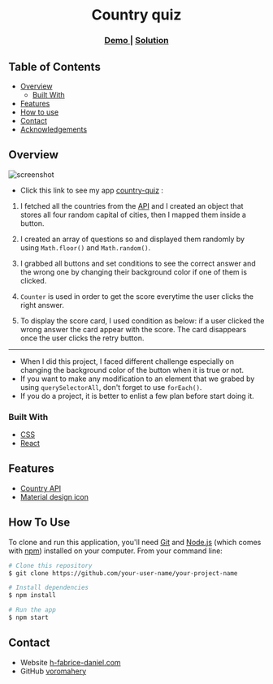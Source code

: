 
<h1 align="center">Country quiz</h1>

<div align="center">
  <h3>
    <a href="https://{your-demo-link.your-domain}">
      Demo
    </a>
    <span> | </span>
    <a href="https://{your-url-to-the-solution}">
      Solution
    </a>
  </h3>
</div>

<!-- TABLE OF CONTENTS -->

## Table of Contents

-   [Overview](#overview)
    -   [Built With](#built-with)
-   [Features](#features)
-   [How to use](#how-to-use)
-   [Contact](#contact)
-   [Acknowledgements](#acknowledgements)

<!-- OVERVIEW -->

## Overview

![screenshot](https://user-images.githubusercontent.com/16707738/92399059-5716eb00-f132-11ea-8b14-bcacdc8ec97b.png)

-   Click this link to see my app [country-quiz](https://country-quiz-daniel.netlify.app/) :
  
1. I fetched all the countries from the [API](https://restcountries.eu/) and I created an object that stores all four random capital of cities, then I mapped them inside a button.

1. I created an array of questions so and displayed them randomly by using `Math.floor()` and `Math.random()`.

1. I grabbed all buttons and set conditions to see the correct answer and the wrong one by changing their background color if one of them is clicked.

1. `Counter` is used in order to get the score everytime the user clicks the right answer.

1. To display the score card, I used condition as below: if a user clicked the wrong answer the card appear with the score. The card disappears once the user clicks the retry button.
------------------------------------------------------------------------------

-   When I did this project, I faced different challenge especially on changing the background color of the button when it is true or not.
-   If you want to make any modification to an element that we grabed by using `querySelectorAll`, don't forget to use `forEach()`.
-   If you do a project, it is better to enlist a few plan before start doing it.

### Built With

- [CSS](https://developer.mozilla.org/en-US/docs/Web/CSS)
-   [React](https://reactjs.org/)

## Features

- [Country API](https://restcountries.eu/)
- [Material design icon](https://google.github.io/material-design-icons/)

## How To Use

To clone and run this application, you'll need [Git](https://git-scm.com) and [Node.js](https://nodejs.org/en/download/) (which comes with [npm](http://npmjs.com)) installed on your computer. From your command line:

```bash
# Clone this repository
$ git clone https://github.com/your-user-name/your-project-name

# Install dependencies
$ npm install

# Run the app
$ npm start
```

## Contact

-   Website [h-fabrice-daniel.com](https://daniel-fabrice-website.netlify.app/)
-   GitHub [voromahery](https://github.com/voromahery/country-quiz)